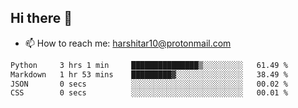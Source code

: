 ## Hi there 👋
- 📫 How to reach me: harshitar10@protonmail.com  
<!--START_SECTION:waka-->

```txt
Python     3 hrs 1 min     ███████████████▒░░░░░░░░░   61.49 %
Markdown   1 hr 53 mins    █████████▓░░░░░░░░░░░░░░░   38.49 %
JSON       0 secs          ░░░░░░░░░░░░░░░░░░░░░░░░░   00.02 %
CSS        0 secs          ░░░░░░░░░░░░░░░░░░░░░░░░░   00.01 %
```

<!--END_SECTION:waka-->

<!--
**hharshitarora/hharshitarora** is a ✨ _special_ ✨ repository because its `README.md` (this file) appears on your GitHub profile.

Here are some ideas to get you started:

- 🔭 I’m currently working on ...
- 🌱 I’m currently learning ...
- 👯 I’m looking to collaborate on ...
- 🤔 I’m looking for help with ...
- 💬 Ask me about ...
- 📫 How to reach me: ...
- 😄 Pronouns: ...
- ⚡ Fun fact: ...
-->

